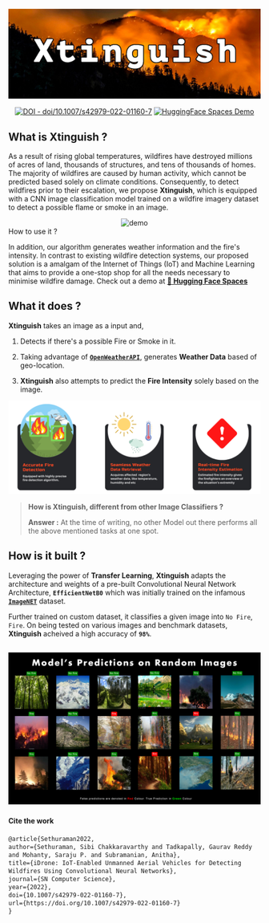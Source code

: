 ![](assets/image1.png)

<p align="center">
  <a href="https://doi.org/10.1007/s42979-022-01160-7"><img src="https://img.shields.io/static/v1?label=DOI&message=doi%2F10.1007%2Fs42979-022-01160-7&color=critical" alt="DOI - doi/10.1007/s42979-022-01160-7"></a>
  <a href="https://huggingface.co/spaces/gaurxvreddy/Xtinguish"><img src="https://img.shields.io/badge/%F0%9F%A4%97%20HuggingFace_Spaces-online-green" alt="HuggingFace Spaces Demo"></a>
  
</p>

 ## What is Xtinguish ?
As a result of rising global temperatures, wildfires have destroyed millions of acres of land, thousands of structures, and tens of thousands of homes. The majority of wildfires are caused by human activity, which cannot be predicted based solely on climate conditions. Consequently, to detect wildfires prior to their escalation, we propose **Xtinguish**, which is equipped with a CNN image classification model trained on a wildfire imagery dataset to detect a possible flame or smoke in an image.

<div align='center'>
  <img src='assets/output-demo.gif' alt='demo'>
 </div

## How to use it ?

In addition, our algorithm generates weather information and the fire's intensity. In contrast to existing wildfire detection systems, our proposed solution is a amalgam of the Internet of Things (IoT) and Machine Learning that aims to provide a one-stop shop for all the needs necessary to minimise wildfire damage. Check out a demo at [**🤗 Hugging Face Spaces**](https://huggingface.co/spaces/gaurxvreddy/Xtinguis)

## What it does ?

 **Xtinguish** takes an image as a input and,
1. Detects if there's a possible Fire or Smoke in it. 

2. Taking advantage of [**`OpenWeatherAPI`**](https://openweathermap.org), generates **Weather Data** based of geo-location.

3. **Xtinguish** also attempts to predict the **Fire Intensity** solely based on the image.

![](assets/image2.png)

 > **How is Xtinguish, different from other Image Classifiers ?**
 > 
 > **Answer :** At the time of writing, no other Model out there performs all the above mentioned tasks at one spot. 

 ## How is it built ?

Leveraging the power of **Transfer Learning**, **Xtinguish** adapts the architecture and weights of a pre-built Convolutional Neural Network Architecture, **`EfficientNetB0`** which was initially trained on the infamous **[`ImageNET`](https://www.image-net.org)** dataset.

Further trained on custom dataset, it classifies a given image into `No Fire`, `Fire`. On being tested on various images and benchmark datasets, **Xtinguish** acheived a high accuracy of **`98%`**. 

![](assets/image3.png)
---
#### Cite the work
```
@article{Sethuraman2022,
author={Sethuraman, Sibi Chakkaravarthy and Tadkapally, Gaurav Reddy and Mohanty, Saraju P. and Subramanian, Anitha},
title={iDrone: IoT-Enabled Unmanned Aerial Vehicles for Detecting Wildfires Using Convolutional Neural Networks},
journal={SN Computer Science},
year={2022},
doi={10.1007/s42979-022-01160-7},
url={https://doi.org/10.1007/s42979-022-01160-7}
}
```
